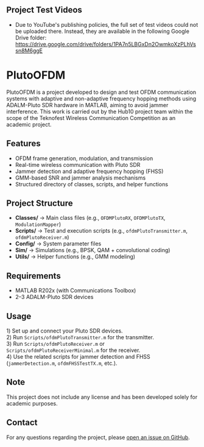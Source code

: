 ## Project Test Videos
- Due to YouTube's publishing policies, the full set of test videos could not be uploaded there. Instead, they are available in the following Google Drive folder:  
https://drive.google.com/drive/folders/1PA7n5LBGxDn2OwmkoXzPLhVssn8M6ggE

# PlutoOFDM

PlutoOFDM is a project developed to design and test OFDM communication systems with adaptive and non-adaptive frequency hopping methods using ADALM-Pluto SDR hardware in MATLAB, aiming to avoid jammer interference. This work is carried out by the Hub10 project team within the scope of the Teknofest Wireless Communication Competition as an academic project.

## Features
- OFDM frame generation, modulation, and transmission
- Real-time wireless communication with Pluto SDR
- Jammer detection and adaptive frequency hopping (FHSS)
- GMM-based SNR and jammer analysis mechanisms
- Structured directory of classes, scripts, and helper functions

## Project Structure
- **Classes/** → Main class files (e.g., `OFDMPlutoRX`, `OFDMPlutoTX`, `ModulationMapper`)
- **Scripts/** → Test and execution scripts (e.g., `ofdmPlutoTransmitter.m`, `ofdmPlutoReceiver.m`)
- **Config/** → System parameter files
- **Sim/** → Simulations (e.g., BPSK, QAM + convolutional coding)
- **Utils/** → Helper functions (e.g., GMM modeling)

## Requirements
- MATLAB R202x (with Communications Toolbox)
- 2–3 ADALM-Pluto SDR devices

## Usage
1️) Set up and connect your Pluto SDR devices.  
2️) Run `Scripts/ofdmPlutoTransmitter.m` for the transmitter.  
3️) Run `Scripts/ofdmPlutoReceiver.m` or `Scripts/ofdmPlutoReceiverMinimal.m` for the receiver.  
4️) Use the related scripts for jammer detection and FHSS (`jammerDetection.m`, `ofdmFHSSTestTX.m`, etc.).

## Note
This project does not include any license and has been developed solely for academic purposes.

## Contact
For any questions regarding the project, please [open an issue on GitHub](https://github.com/hub10com/PlutoOFDM/issues).

